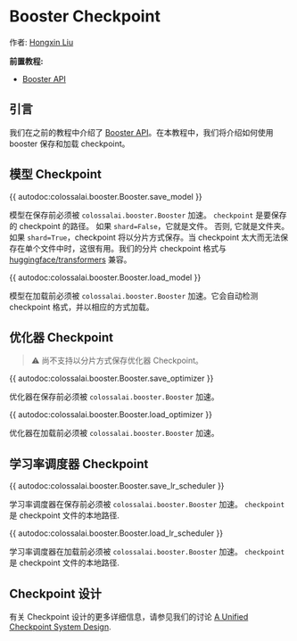 # Booster Checkpoint

作者: [Hongxin Liu](https://github.com/ver217)

**前置教程:**
- [Booster API](./booster_api.md)

## 引言

我们在之前的教程中介绍了 [Booster API](./booster_api.md)。在本教程中，我们将介绍如何使用 booster 保存和加载 checkpoint。

## 模型 Checkpoint

{{ autodoc:colossalai.booster.Booster.save_model }}

模型在保存前必须被 `colossalai.booster.Booster` 加速。 `checkpoint` 是要保存的 checkpoint 的路径。 如果 `shard=False`，它就是文件。 否则, 它就是文件夹。如果 `shard=True`，checkpoint 将以分片方式保存。当 checkpoint 太大而无法保存在单个文件中时，这很有用。我们的分片 checkpoint 格式与 [huggingface/transformers](https://github.com/huggingface/transformers) 兼容。

{{ autodoc:colossalai.booster.Booster.load_model }}

模型在加载前必须被 `colossalai.booster.Booster` 加速。它会自动检测 checkpoint 格式，并以相应的方式加载。

## 优化器 Checkpoint

> ⚠ 尚不支持以分片方式保存优化器 Checkpoint。

{{ autodoc:colossalai.booster.Booster.save_optimizer }}

优化器在保存前必须被 `colossalai.booster.Booster` 加速。

{{ autodoc:colossalai.booster.Booster.load_optimizer }}

优化器在加载前必须被 `colossalai.booster.Booster` 加速。

## 学习率调度器 Checkpoint

{{ autodoc:colossalai.booster.Booster.save_lr_scheduler }}

学习率调度器在保存前必须被 `colossalai.booster.Booster` 加速。 `checkpoint` 是 checkpoint 文件的本地路径.

{{ autodoc:colossalai.booster.Booster.load_lr_scheduler }}

学习率调度器在加载前必须被 `colossalai.booster.Booster` 加速。 `checkpoint` 是 checkpoint 文件的本地路径.

## Checkpoint 设计

有关 Checkpoint 设计的更多详细信息，请参见我们的讨论 [A Unified Checkpoint System Design](https://github.com/hpcaitech/ColossalAI/discussions/3339).

